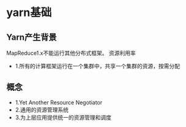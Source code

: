# yarn基础

## Yarn产生背景
MapReduce1.x不能运行其他分布式框架。
资源利用率
- 1.所有的计算框架运行在一个集群中，共享一个集群的资源，按需分配

## 概念
- 1.Yet Another Resource Negotiator
- 2.通用的资源管理系统
- 3.为上层应用提供统一的资源管理和调度
